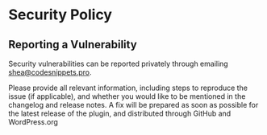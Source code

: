 # Security Policy

## Reporting a Vulnerability

Security vulnerabilities can be reported privately through emailing <shea@codesnippets.pro>.

Please provide all relevant information, including steps to reproduce the issue (if applicable), and whether you would like to be mentioned in the changelog and release notes. A fix will be prepared as soon as possible for the latest release of the plugin, and distributed through GitHub and WordPress.org
